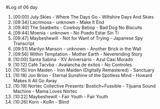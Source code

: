 #Log of 06 day

1. [00:00] July Skies - Where The Days Go - Wiltshire Days And Skies
1. [09:34] Lacrimosa - unknown - Make It End
1. [09:40] The Seatbelts - Cowboy Bebop - Bad Dog No Biscuits
1. [09:44] Moenia - unknown - No Puedo Estar Sin Ti
1. [09:47] Maybeshewill - Not for Want of Trying - Japanese Spy Transcript
1. [09:51] Marilyn Manson - unknown - Another Brick in the Wall
1. [09:56] Within Temptation - Mother Earth - Neverending Story
1. [10:00] Santa Sabina - XV Aniversario - Azul Casi Morado
1. [10:12] Café Tacvba - Avalancha de éxitos - No Controles
1. [10:15] Iron Maiden - Iron Maiden (Digitally Remastered) - Sanctuary
1. [10:18] Jon Brion - Eternal Sunshine of the Spotless Mind - Howard Makes It All Go Away
1. [10:19] Nortec Collective Presents: Bostich+Fussible - Tijuana Sound Machine - Mama Loves Nortec
1. [10:22] Maybeshewill - Fair Youth - Fair Youth
1. [10:26] Korn - KoЯn - Blind
